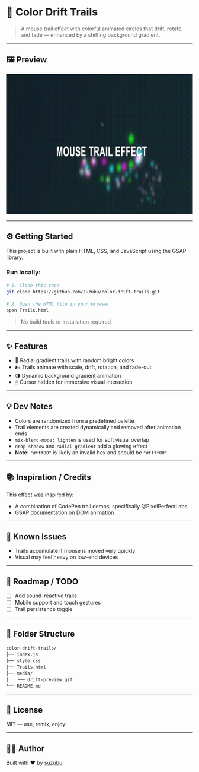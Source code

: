 # 🌈 Color Drift Trails

> A mouse trail effect with colorful animated circles that drift, rotate, and fade — enhanced by a shifting background gradient.

---

## 🖼 Preview

![Mouse Trail Demo](media/rainbow-trails.gif)


---

## ⚙️ Getting Started

This project is built with plain HTML, CSS, and JavaScript using the GSAP library.

### Run locally:

```bash
# 1. Clone this repo
git clone https://github.com/suzubu/color-drift-trails.git

# 2. Open the HTML file in your browser
open Trails.html
```

> No build tools or installation required

---

## ✨ Features

- 🎨 Radial gradient trails with random bright colors
- 🌬 Trails animate with scale, drift, rotation, and fade-out
- 🌗 Dynamic background gradient animation
- 🖱 Cursor hidden for immersive visual interaction

---

## 💡 Dev Notes

- Colors are randomized from a predefined palette
- Trail elements are created dynamically and removed after animation ends
- `mix-blend-mode: lighten` is used for soft visual overlap
- `drop-shadow` and `radial-gradient` add a glowing effect
- **Note:** `"#fff00"` is likely an invalid hex and should be `"#ffff00"`

---

## 📚 Inspiration / Credits

This effect was inspired by:

- A combination of CodePen trail demos, specifically @PixelPerfectLabs
- GSAP documentation on DOM animation

---

## 🧪 Known Issues

- Trails accumulate if mouse is moved very quickly
- Visual may feel heavy on low-end devices

---

## 🔭 Roadmap / TODO

- [ ] Add sound-reactive trails
- [ ] Mobile support and touch gestures
- [ ] Trail persistence toggle

---

## 📂 Folder Structure

```bash
color-drift-trails/
├── index.js
├── style.css
├── Trails.html
├── media/
│   └── drift-preview.gif
└── README.md
```

---

## 📜 License

MIT — use, remix, enjoy!

---

## 🙋‍♀️ Author

Built with ❤️ by [suzubu](https://github.com/suzubu)
